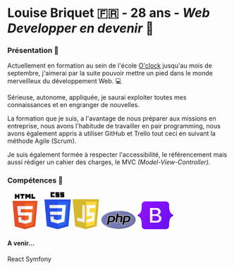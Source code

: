 # Louise Briquet :fr: - 28 ans - *Web Developper en devenir* :rocket: 

### Présentation :book:

Actuellement en formation au sein de l'école [O'clock](https://oclock.io/?utm_source=google&utm_medium=cpc&utm_campaign=Brand&adgroupname=Oclock&keyword=oclock&gclid=Cj0KCQjw1ZeUBhDyARIsAOzAqQIg8-_uKn1_JbTOEpGEgn9AklEQAPNn_C-kGvkPw9zpkt6k2nu-XcMaAtmQEALw_wcB) jusqu'au mois de septembre, j'aimerai par la suite pouvoir mettre un pied dans le monde merveilleux du développement Web. :computer: 

Sérieuse, autonome, appliquée, je saurai exploiter toutes mes connaissances et en engranger de nouvelles.   

La formation que je suis, a l'avantage de nous préparer aux missions en entreprise, nous avons l'habitude de travailler en pair programming, nous avons également appris à utiliser GitHub et Trello tout ceci en suivant la méthode Agile (Scrum).

Je suis également formée à respecter l'accessibilité, le référencement mais aussi rédiger un cahier des charges, le MVC *(Model-View-Controller)*.

### Compétences :hammer:

<img src="./images/html5.png" alt="html" width="80" height="auto"/> <img src="./images/CSS3_logo_and_wordmark.svg.png" alt="css" width="60" height="auto"/>
<img src="./images/javascript-logo-8892AEFCAC-seeklogo.com_-264x300.png" alt="js" width="60" height="auto"/> <img src="./images/PHP-logo.svg.png" alt="php" width="80" height="auto"/>
<img src="./images/Bootstrap_logo.svg.png" alt="bootstrap" width="80" height="auto"/>


#### A venir...

React
Symfony

